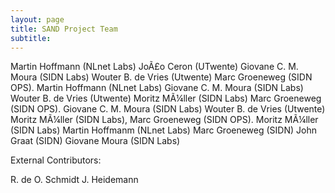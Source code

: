 ```yaml
---
layout: page
title: SAND Project Team
subtitle:  
---
```




Martin Hoffmann (NLnet Labs)
JoÃ£o Ceron (UTwente)
Giovane C. M. Moura (SIDN Labs)
Wouter B. de Vries (Utwente)
Marc Groeneweg (SIDN OPS).
Martin Hoffmann (NLnet Labs)
Giovane C. M. Moura (SIDN Labs)
Wouter B. de Vries (Utwente)
Moritz MÃ¼ller (SIDN Labs)
Marc Groeneweg (SIDN OPS).
Giovane C. M. Moura (SIDN Labs)
Wouter B. de Vries (Utwente)
Moritz MÃ¼ller (SIDN Labs),
Marc Groeneweg (SIDN OPS).
Moritz MÃ¼ller (SIDN Labs)
Martin Hoffmanm (NLnet Labs)
Marc Groeneweg (SIDN)
John Graat (SIDN)
Giovane Moura (SIDN Labs)

External Contributors:

R. de O. Schmidt
J. Heidemann


